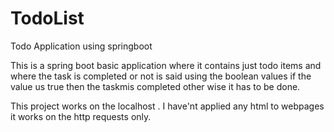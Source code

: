 # TodoList
Todo Application using springboot

This is a spring boot basic application where it contains just todo items and where the task is completed or not is said using the boolean values if the value us true then the taskmis completed other wise it has to be done.

This project works on the localhost . I have'nt  applied any html to webpages it works on the http requests only.

